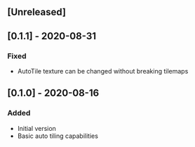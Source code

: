 ## [Unreleased]

## [0.1.1] - 2020-08-31
### Fixed
- AutoTile texture can be changed without breaking tilemaps

## [0.1.0] - 2020-08-16
### Added
- Initial version
- Basic auto tiling capabilities